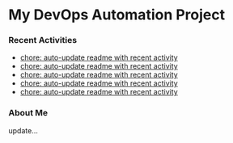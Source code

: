 # My DevOps Automation Project

### Recent Activities
<!-- activity:START -->
- [chore: auto-update readme with recent activity](https://github.com/kaigiii/mybowling-app/commit/5a0e7c2febd9c805a557b36f2b493f21c4efe525)
- [chore: auto-update readme with recent activity](https://github.com/kaigiii/mybowling-app/commit/eaa82a60e4083f346abd616ee367f738cf32a17a)
- [chore: auto-update readme with recent activity](https://github.com/kaigiii/mybowling-app/commit/4d7483099f652ce6b4e1a612f1444b2b9720b212)
- [chore: auto-update readme with recent activity](https://github.com/kaigiii/mybowling-app/commit/15deb13e2de27b72340158791f50216678ad37c9)
- [chore: auto-update readme with recent activity](https://github.com/kaigiii/mybowling-app/commit/e7aa34b8995b6c5273d733c96cbfa4fc92c7108e)
<!-- activity:END -->

### About Me
<!-- MYLINKS:START -->
<!-- MYLINKS:END -->

update...
